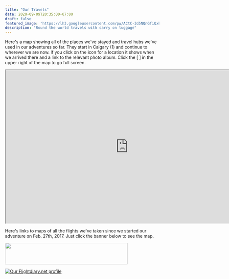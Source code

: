 ```yaml
---
title: "Our Travels"
date: 2020-09-09T20:35:00-07:00
draft: false
featured_image: 'https://lh3.googleusercontent.com/pw/ACtC-3d5NQnGfiQxhcctc6a0iattEkl7ulMbki2pzXSwlNokagX6kjqpSmlcYQEnTJrBdbmz29CusQoL0p0yeHEs6q3twmXUDXgT4-ZC1nUo4eQpBnOIZRttQJ64XpI5lYaVBXdWV1jslsDoP3m_-zIe3HQ7ig=w1210-h908-no'
description: "Round the world travels with carry on luggage"
---
```


Here's a map showing all of the places we've stayed and travel hubs we've used in our adventures so far.  They start in Calgary (1) and continue to wherever we are now.  If you click on the icon for a location it shows when we arrived there and a link to the relevant photo album.  Click the [ ] in the upper right of the map to go full screen.

<iframe loading="lazy" src="https://www.google.com/maps/d/embed?mid=14UysYj3T4q0avGgS4Cc-dmVkkpi6kEFI&z=2&ll=5, 140" width="800" height="500"></iframe>

Here's links to maps of all the flights we've taken since we started our adventure on Feb. 27th, 2017.  Just click the banner below to see the map.

<a href='https://openflights.org/user/CarryOnRTW' target='_blank'><img src='https://openflights.org/banner/CarryOnRTW.png' width=400 height=70></a>

<a href="https://my.flightradar24.com/CarryonRTW"><img src="https://banners-my.flightradar24.com/CarryonRTW.png" alt="Our Flightdiary.net profile" /></a>